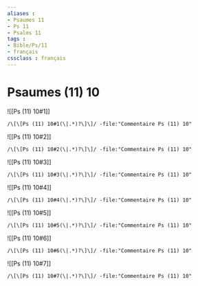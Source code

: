 ```yaml
---
aliases : 
- Psaumes 11
- Ps 11
- Psalms 11
tags : 
- Bible/Ps/11
- français
cssclass : français
---
```


# Psaumes (11) 10

![[Ps (11) 10#1]]

```query
/\[\[Ps (11) 10#1(\|.*)?\]\]/ -file:"Commentaire Ps (11) 10"
```

![[Ps (11) 10#2]]

```query
/\[\[Ps (11) 10#2(\|.*)?\]\]/ -file:"Commentaire Ps (11) 10"
```

![[Ps (11) 10#3]]

```query
/\[\[Ps (11) 10#3(\|.*)?\]\]/ -file:"Commentaire Ps (11) 10"
```

![[Ps (11) 10#4]]

```query
/\[\[Ps (11) 10#4(\|.*)?\]\]/ -file:"Commentaire Ps (11) 10"
```

![[Ps (11) 10#5]]

```query
/\[\[Ps (11) 10#5(\|.*)?\]\]/ -file:"Commentaire Ps (11) 10"
```

![[Ps (11) 10#6]]

```query
/\[\[Ps (11) 10#6(\|.*)?\]\]/ -file:"Commentaire Ps (11) 10"
```

![[Ps (11) 10#7]]

```query
/\[\[Ps (11) 10#7(\|.*)?\]\]/ -file:"Commentaire Ps (11) 10"
```

